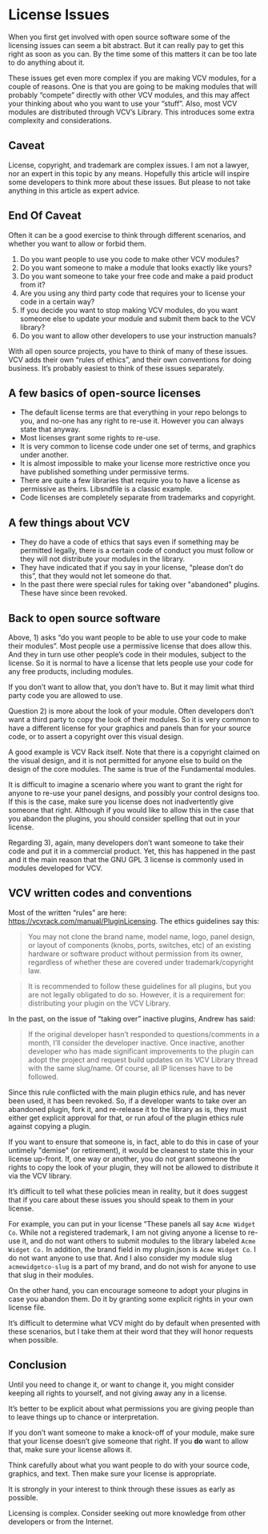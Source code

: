 # License Issues

When you first get involved with open source software some of the licensing issues can seem a bit abstract. But it can really pay to get this right as soon as you can. By the time some of this matters it can be too late to do anything about it.

These issues get even more complex if you are making VCV modules, for a couple of reasons. One is that you are going to be making modules that will probably “compete” directly with other VCV modules, and this may affect your thinking about who you want to use your “stuff”. Also, most VCV modules are distributed through VCV’s Library. This introduces some extra complexity and considerations.

## Caveat

License, copyright, and trademark are complex issues. I am not a lawyer, nor an expert in this topic by any means. Hopefully this article will inspire some developers to think more about these issues. But please to not take anything in this article as expert advice.

## End Of Caveat

Often it can be a good exercise to think through different scenarios, and whether you want to allow or forbid them.

1. Do you want people to use you code to make other VCV modules?
2. Do you want someone to make a module that looks exactly like yours?
3. Do you want someone to take your free code and make a paid product from it?
4. Are you using any third party code that requires your to license your code in a certain way?
5. If you decide you want to stop making VCV modules, do you want someone else to update your module and submit them back to the VCV library?
6. Do you want to allow other developers to use your instruction manuals?

With all open source projects, you have to think of many of these issues. VCV adds their own “rules of ethics”, and their own conventions for doing business. It’s probably easiest to think of these issues separately.

## A few basics of open-source licenses

* The default license terms are that everything in your repo belongs to you, and no-one has any right to re-use it. However you can always state that anyway.
* Most licenses grant some rights to re-use.
* It is very common to license code under one set of terms, and graphics under another.
* It is almost impossible to make your license more restrictive once you have published something under permissive terms.
* There are quite a few libraries that require you to have a license as permissive as theirs. Libsndfile is a classic example.
* Code licenses are completely separate from trademarks and copyright.

## A few things about VCV

* They do have a code of ethics that says even if something may be permitted legally, there is a certain code of conduct you must follow or they will not distribute your modules in the library.
* They have indicated that if you say in your license, “please don’t do this”, that they would not let someone do that.
* In the past there were special rules for taking over "abandoned" plugins. These have since been revoked.

## Back to open source software

Above, 1) asks “do you want people to be able to use your code to make their modules”. Most people use a permissive license that does allow this. And they in turn use other people’s code in their modules, subject to the license. So it is normal to have a license that lets people use your code for any free products, including modules.

If you don’t want to allow that, you don’t have to. But it may limit what third party code you are allowed to use.

Question 2) is more about the look of your module. Often developers don’t want a third party to copy the look of their modules. So it is very common to have a different license for your graphics and panels than for your source code, or to assert a copyright over this visual design.

A good example is VCV Rack itself. Note that there is a copyright claimed on the visual design, and it is not permitted for anyone else to build on the design of the core modules. The same is true of the Fundamental modules.

It is difficult to imagine a scenario where you want to grant the right for anyone to re-use your panel designs, and possibly your control designs too. If this is the case, make sure you license does not inadvertently give someone that right. Although if you would like to allow this in the case that you abandon the plugins, you should consider spelling that out in your license.

Regarding 3), again, many developers don’t want someone to take their code and put it in a commercial product. Yet, this has happened in the past and it the main reason that the GNU GPL 3 license is commonly used in modules developed for VCV.

## VCV written codes and conventions

Most of the written “rules” are here: https://vcvrack.com/manual/PluginLicensing. The ethics guidelines say this:

>You may not clone the brand name, model name, logo, panel design, or layout of components (knobs, ports, switches, etc) of an existing hardware or software product without permission from its owner, regardless of whether these are covered under trademark/copyright law.

>It is recommended to follow these guidelines for all plugins, but you are not legally obligated to do so. However, it is a requirement for: distributing your plugin on the VCV Library.

In the past, on the issue of “taking over” inactive plugins, Andrew has said:

>If the original developer hasn’t responded to questions/comments in a month, I’ll consider the developer inactive. Once inactive, another developer who has made significant improvements to the plugin can adopt the project and request build updates on its VCV Library thread with the same slug/name. Of course, all IP licenses have to be followed.

Since this rule conflicted with the main plugin ethics rule, and has never been used, it has been revoked. So, if a developer wants to take over an abandoned plugin, fork it, and re-release it to the library as is, they must either get explicit approval for that, or run afoul of the plugin ethics rule against copying a plugin.

If you want to ensure that someone is, in fact, able to do this in case of your untimely "demise" (or retirement), it would be cleanest to state this in your license up-front. If, one way or another, you do not grant someone the rights to copy the look of your plugin, they will not be allowed to distribute it via the VCV library.

It’s difficult to tell what these policies mean in reality, but it does suggest that if you care about these issues you should speak to them in your license.

For example, you can put in your license “These panels all say `Acme Widget Co`. While not a registered trademark, I am not giving anyone a license to re-use it, and do not want others to submit modules to the library labeled `Acme Widget Co.` In addition, the brand field in my plugin.json is `Acme Widget Co`. I do not want anyone to use that. And I also consider my module slug `acmewidgetco-slug` is a part of my brand, and do not wish for anyone to use that slug in their modules.

On the other hand, you can encourage someone to adopt your plugins in case you abandon them. Do it by granting some explicit rights in your own license file.

It’s difficult to determine what VCV might do by default when presented with these scenarios, but I take them at their word that they will honor requests when possible.

## Conclusion

Until you need to change it, or want to change it, you might consider keeping all rights to yourself, and not giving away any in a license.

It’s better to be explicit about what permissions you are giving people than to leave things up to chance or interpretation.

If you don’t want someone to make a knock-off of your module, make sure that your license doesn’t give someone that right. If you **do** want to allow that, make sure your license allows it.

Think carefully about what you want people to do with your source code, graphics, and text. Then make sure your license is appropriate.

It is strongly in your interest to think through these issues as early as possible.

Licensing is complex. Consider seeking out more knowledge from other developers or from the Internet.
